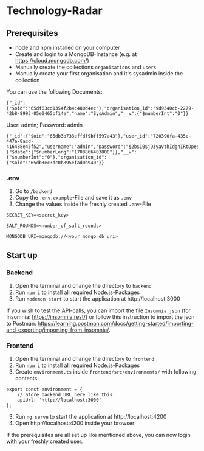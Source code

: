# Technology-Radar
## Prerequisites
- node and npm installed on your computer
- Create and login to a MongoDB-Instance (e.g. at https://cloud.mongodb.com/)
- Manually create the collections `organisations` and `users`
- Manually create your first organisation and it's sysadmin inside the collection

You can use the following Documents:
```Organisation
{"_id":{"$oid":"65df63cd1354f2b4c480d4ec"},"organisation_id":"9d9340cb-2279-42b8-8993-85e0465bf14e","name":"SysAdmin","__v":{"$numberInt":"0"}}
```

User: admin; 
Password: admin
```sysadmin
{"_id":{"$oid":"65db3b733effdf9bff597a43"},"user_id":"720390fa-435e-447a-8acd-416488e45f52","username":"admin","password":"$2b$10$jD3yaVthIdghIRtDpesrceERL7pSuYlKvgtaMrj1U6SRetVlwIjYy","email":"admin@admin.com","role":"sysadmin","created_at":{"$date":{"$numberLong":"1708866403800"}},"__v":{"$numberInt":"0"},"organisation_id":{"$oid":"65db3ec3dc0b895efad0b940"}}
```


### .env
1. Go to `/backend`
2. Copy the `.env.example`-File and save it as `.env`
3. Change the values inside the freshly created `.env`-File

```
SECRET_KEY=<secret_key>

SALT_ROUNDS=<number_of_salt_rounds>

MONGODB_URI=mongodb://<your_mongo_db_uri>
```

## Start up
### Backend
1. Open the terminal and change the directory to `backend`
2. Run `npm i` to install all required Node.js-Packages
3. Run `nodemon start` to start the application at http://localhost:3000

If you wish to test the API-calls, you can import the file `Insomnia.json` (for Insomnia: https://insomnia.rest/) or follow this instruction to import the json to Postman: https://learning.postman.com/docs/getting-started/importing-and-exporting/importing-from-insomnia/.

### Frontend
1. Open the terminal and change the directory to `frontend`
2. Run `npm i` to install all required Node.js-Packages
3. Create `environment.ts` inside `frontend/src/environments/` with following contents:
```
export const environment = {
    // Store backend URL here like this:
    apiUrl: 'http://localhost:3000'
};
```
3. Run `ng serve` to start the application at http://localhost:4200
4. Open http://localhost:4200 inside your browser

If the prerequisites are all set up like mentioned above, 
you can now login with your freshly created user.